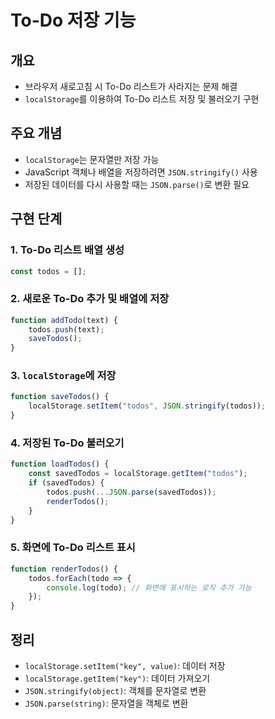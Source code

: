 # To-Do 저장 기능

## 개요
- 브라우저 새로고침 시 To-Do 리스트가 사라지는 문제 해결
- `localStorage`를 이용하여 To-Do 리스트 저장 및 불러오기 구현

## 주요 개념
- `localStorage`는 문자열만 저장 가능
- JavaScript 객체나 배열을 저장하려면 `JSON.stringify()` 사용
- 저장된 데이터를 다시 사용할 때는 `JSON.parse()`로 변환 필요

## 구현 단계
### 1. To-Do 리스트 배열 생성

```javascript
const todos = [];
```

### 2. 새로운 To-Do 추가 및 배열에 저장

```javascript
function addTodo(text) {
    todos.push(text);
    saveTodos();
}
```

### 3. `localStorage`에 저장

```javascript
function saveTodos() {
    localStorage.setItem("todos", JSON.stringify(todos));
}
```

### 4. 저장된 To-Do 불러오기

```javascript
function loadTodos() {
    const savedTodos = localStorage.getItem("todos");
    if (savedTodos) {
        todos.push(...JSON.parse(savedTodos));
        renderTodos();
    }
}
```

### 5. 화면에 To-Do 리스트 표시

```javascript
function renderTodos() {
    todos.forEach(todo => {
        console.log(todo); // 화면에 표시하는 로직 추가 가능
    });
}
```

## 정리
- `localStorage.setItem("key", value)`: 데이터 저장
- `localStorage.getItem("key")`: 데이터 가져오기
- `JSON.stringify(object)`: 객체를 문자열로 변환
- `JSON.parse(string)`: 문자열을 객체로 변환